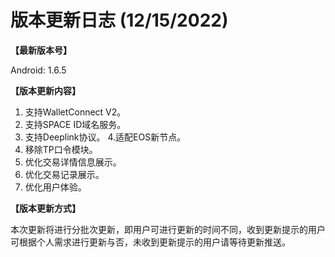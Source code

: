 # 版本更新日志  (12/15/2022)

**【最新版本号】**

Android: 1.6.5

&#x20;

**【版本更新内容】**

1. 支持WalletConnect V2。
2. 支持SPACE ID域名服务。
3. 支持Deeplink协议。 4.适配EOS新节点。
4. 移除TP口令模块。
5. 优化交易详情信息展示。
6. 优化交易记录展示。
7. 优化用户体验。



**【版本更新方式】**&#x20;

本次更新将进行分批次更新，即用户可进行更新的时间不同，收到更新提示的用户可根据个人需求进行更新与否，未收到更新提示的用户请等待更新推送。
